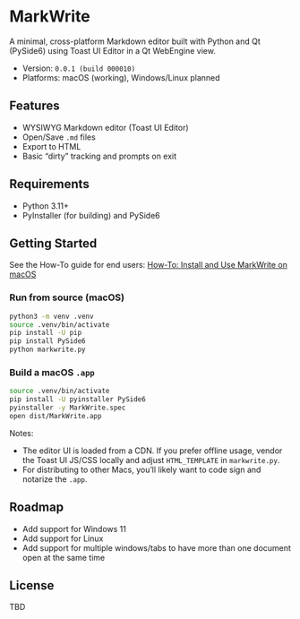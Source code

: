 # MarkWrite

A minimal, cross-platform Markdown editor built with Python and Qt (PySide6) using Toast UI Editor in a Qt WebEngine view.

- Version: `0.0.1 (build 000010)`
- Platforms: macOS (working), Windows/Linux planned

## Features
- WYSIWYG Markdown editor (Toast UI Editor)
- Open/Save `.md` files
- Export to HTML
- Basic “dirty” tracking and prompts on exit

## Requirements
- Python 3.11+
- PyInstaller (for building) and PySide6

## Getting Started

See the How-To guide for end users: [How-To: Install and Use MarkWrite on macOS](./How-To.md)

### Run from source (macOS)
```bash
python3 -m venv .venv
source .venv/bin/activate
pip install -U pip
pip install PySide6
python markwrite.py
```

### Build a macOS `.app`
```bash
source .venv/bin/activate
pip install -U pyinstaller PySide6
pyinstaller -y MarkWrite.spec
open dist/MarkWrite.app
```

Notes:
- The editor UI is loaded from a CDN. If you prefer offline usage, vendor the Toast UI JS/CSS locally and adjust `HTML_TEMPLATE` in `markwrite.py`.
- For distributing to other Macs, you’ll likely want to code sign and notarize the `.app`.

## Roadmap
- Add support for Windows 11
- Add support for Linux
- Add support for multiple windows/tabs to have more than one document open at the same time

## License
TBD

